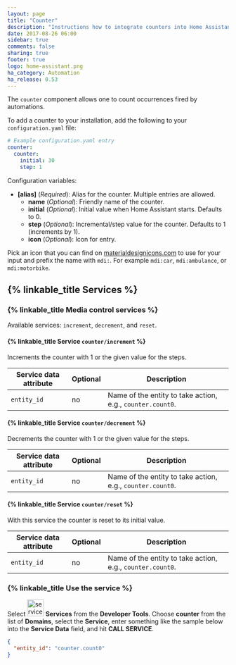 ```yaml
---
layout: page
title: "Counter"
description: "Instructions how to integrate counters into Home Assistant."
date: 2017-08-26 06:00
sidebar: true
comments: false
sharing: true
footer: true
logo: home-assistant.png
ha_category: Automation
ha_release: 0.53
---
```


The `counter` component allows one to count occurrences fired by automations.

To add a counter to your installation, add the following to your `configuration.yaml` file:

```yaml
# Example configuration.yaml entry
counter:
  counter:
    initial: 30
    step: 1
```

Configuration variables:

- **[alias]** (*Required*): Alias for the counter. Multiple entries are allowed.
  - **name** (*Optional*): Friendly name of the counter.
  - **initial** (*Optional*): Initial value when Home Assistant starts. Defaults to 0.
  - **step** (*Optional*): Incremental/step value for the counter. Defaults to 1 (increments by 1).
  - **icon** (*Optional*): Icon for entry.

Pick an icon that you can find on [materialdesignicons.com](https://materialdesignicons.com/) to use for your input and prefix the name with `mdi:`. For example `mdi:car`, `mdi:ambulance`, or  `mdi:motorbike`.

## {% linkable_title Services %}

### {% linkable_title Media control services %}
Available services: `increment`, `decrement`, and `reset`.

#### {% linkable_title Service `counter/increment` %}

Increments the counter with 1 or the given value for the steps.

| Service data attribute | Optional | Description |
| ---------------------- | -------- | ----------- |
| `entity_id`            |      no  | Name of the entity to take action, e.g., `counter.count0`. |

#### {% linkable_title Service `counter/decrement` %}

Decrements the counter with 1 or the given value for the steps.

| Service data attribute | Optional | Description |
| ---------------------- | -------- | ----------- |
| `entity_id`            |      no  | Name of the entity to take action, e.g., `counter.count0`. |

#### {% linkable_title Service `counter/reset` %}

With this service the counter is reset to its initial value.

| Service data attribute | Optional | Description |
| ---------------------- | -------- | ----------- |
| `entity_id`            |      no  | Name of the entity to take action, e.g., `counter.count0`. |


### {% linkable_title Use the service %}

Select <img src='/images/screenshots/developer-tool-services-icon.png' alt='service developer tool icon' class="no-shadow" height="38" /> **Services** from the **Developer Tools**. Choose **counter** from the list of **Domains**, select the **Service**, enter something like the sample below into the **Service Data** field, and hit **CALL SERVICE**.

```json
{
  "entity_id": "counter.count0"
}
```

